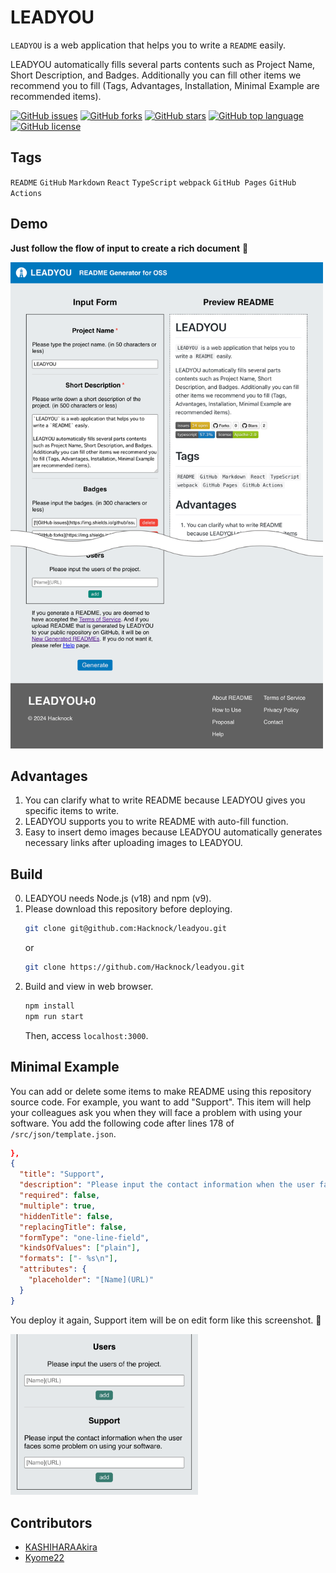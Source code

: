 # LEADYOU

<!-- # Short Description -->

`LEADYOU` is a web application that helps you to write a `README` easily.

LEADYOU automatically fills several parts contents such as Project Name, Short Description, and Badges.
Additionally you can fill other items we recommend you to fill (Tags, Advantages, Installation, Minimal Example are recommended items).

<!-- # Badges -->

[![GitHub issues](https://img.shields.io/github/issues/Hacknock/leadyou)](https://github.com/Hacknock/leadyou/issues)
[![GitHub forks](https://img.shields.io/github/forks/Hacknock/leadyou)](https://github.com/Hacknock/leadyou/network/members)
[![GitHub stars](https://img.shields.io/github/stars/Hacknock/leadyou)](https://github.com/Hacknock/leadyou/stargazers)
[![GitHub top language](https://img.shields.io/github/languages/top/Hacknock/leadyou)](https://github.com/Hacknock/leadyou/)
[![GitHub license](https://img.shields.io/github/license/Hacknock/leadyou)](https://github.com/Hacknock/leadyou/)

## Tags

`README` `GitHub` `Markdown` `React` `TypeScript` `webpack` `GitHub Pages` `GitHub Actions`

## Demo

**Just follow the flow of input to create a rich document** 🎉

<img src="resources/file-0.png" alt="Demo" width="500px" />

## Advantages

1. You can clarify what to write README because LEADYOU gives you specific items to write.
2. LEADYOU supports you to write README with auto-fill function.
3. Easy to insert demo images because LEADYOU automatically generates necessary links after uploading images to LEADYOU.

## Build

0. LEADYOU needs Node.js (v18) and npm (v9).
1. Please download this repository before deploying.
   ```sh
   git clone git@github.com:Hacknock/leadyou.git
   ```
   or
   ```sh
   git clone https://github.com/Hacknock/leadyou.git
   ```
2. Build and view in web browser.
   ```sh
   npm install
   npm run start
   ```
   Then, access `localhost:3000`.

## Minimal Example

You can add or delete some items to make README using this repository source code. 
For example, you want to add "Support".
This item will help your colleagues ask you when they will face a problem with using your software.
You add the following code after lines 178 of `/src/json/template.json`.

```json
},
{
  "title": "Support",
  "description": "Please input the contact information when the user faces some problem on using your software.",
  "required": false,
  "multiple": true,
  "hiddenTitle": false,
  "replacingTitle": false,
  "formType": "one-line-field",
  "kindsOfValues": ["plain"],
  "formats": ["- %s\n"],
  "attributes": {
    "placeholder": "[Name](URL)"
  }
}
```

You deploy it again, Support item will be on edit form like this screenshot. 🍻

<img src="resources/file-1.png" alt="Minimal Example" width="300px" />

## Contributors

- [KASHIHARAAkira](https://github.com/KASHIHARAAkira)
- [Kyome22](https://github.com/Kyome22)

<!-- CREATED_BY_LEADYOU_README_GENERATOR -->
